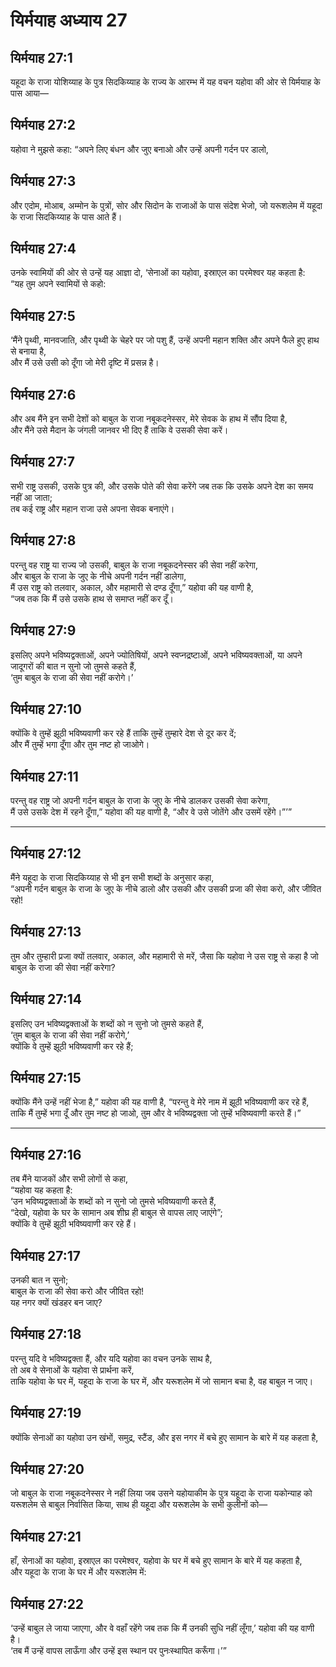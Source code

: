 # यिर्मयाह अध्याय 27

## यिर्मयाह 27:1  
यहूदा के राजा योशिय्याह के पुत्र सिदकिय्याह के राज्य के आरम्भ में यह वचन यहोवा की ओर से यिर्मयाह के पास आया—

## यिर्मयाह 27:2  
यहोवा ने मुझसे कहा: “अपने लिए बंधन और जुए बनाओ और उन्हें अपनी गर्दन पर डालो,

## यिर्मयाह 27:3  
और एदोम, मोआब, अम्मोन के पुत्रों, सोर और सिदोन के राजाओं के पास संदेश भेजो, जो यरूशलेम में यहूदा के राजा सिदकिय्याह के पास आते हैं।

## यिर्मयाह 27:4  
उनके स्वामियों की ओर से उन्हें यह आज्ञा दो, ‘सेनाओं का यहोवा, इस्राएल का परमेश्वर यह कहता है:  
“यह तुम अपने स्वामियों से कहो:

## यिर्मयाह 27:5  
‘मैंने पृथ्वी, मानवजाति, और पृथ्वी के चेहरे पर जो पशु हैं, उन्हें अपनी महान शक्ति और अपने फैले हुए हाथ से बनाया है,  
और मैं उसे उसी को दूँगा जो मेरी दृष्टि में प्रसन्न है।

## यिर्मयाह 27:6  
और अब मैंने इन सभी देशों को बाबुल के राजा नबूकदनेस्सर, मेरे सेवक के हाथ में सौंप दिया है,  
और मैंने उसे मैदान के जंगली जानवर भी दिए हैं ताकि वे उसकी सेवा करें।

## यिर्मयाह 27:7  
सभी राष्ट्र उसकी, उसके पुत्र की, और उसके पोते की सेवा करेंगे जब तक कि उसके अपने देश का समय नहीं आ जाता;  
तब कई राष्ट्र और महान राजा उसे अपना सेवक बनाएंगे।

## यिर्मयाह 27:8  
परन्तु वह राष्ट्र या राज्य जो उसकी, बाबुल के राजा नबूकदनेस्सर की सेवा नहीं करेगा,  
और बाबुल के राजा के जुए के नीचे अपनी गर्दन नहीं डालेगा,  
मैं उस राष्ट्र को तलवार, अकाल, और महामारी से दण्ड दूँगा,” यहोवा की यह वाणी है,  
“जब तक कि मैं उसे उसके हाथ से समाप्त नहीं कर दूँ।

## यिर्मयाह 27:9  
इसलिए अपने भविष्यद्वक्ताओं, अपने ज्योतिषियों, अपने स्वप्नद्रष्टाओं, अपने भविष्यवक्ताओं, या अपने जादूगरों की बात न सुनो जो तुमसे कहते हैं,  
‘तुम बाबुल के राजा की सेवा नहीं करोगे।’

## यिर्मयाह 27:10  
क्योंकि वे तुम्हें झूठी भविष्यवाणी कर रहे हैं ताकि तुम्हें तुम्हारे देश से दूर कर दें;  
और मैं तुम्हें भगा दूँगा और तुम नष्ट हो जाओगे।

## यिर्मयाह 27:11  
परन्तु वह राष्ट्र जो अपनी गर्दन बाबुल के राजा के जुए के नीचे डालकर उसकी सेवा करेगा,  
मैं उसे उसके देश में रहने दूँगा,” यहोवा की यह वाणी है, “और वे उसे जोतेंगे और उसमें रहेंगे।”’”

---

## यिर्मयाह 27:12  
मैंने यहूदा के राजा सिदकिय्याह से भी इन सभी शब्दों के अनुसार कहा,  
“अपनी गर्दन बाबुल के राजा के जुए के नीचे डालो और उसकी और उसकी प्रजा की सेवा करो, और जीवित रहो!

## यिर्मयाह 27:13  
तुम और तुम्हारी प्रजा क्यों तलवार, अकाल, और महामारी से मरें, जैसा कि यहोवा ने उस राष्ट्र से कहा है जो बाबुल के राजा की सेवा नहीं करेगा?

## यिर्मयाह 27:14  
इसलिए उन भविष्यद्वक्ताओं के शब्दों को न सुनो जो तुमसे कहते हैं,  
‘तुम बाबुल के राजा की सेवा नहीं करोगे,’  
क्योंकि वे तुम्हें झूठी भविष्यवाणी कर रहे हैं;

## यिर्मयाह 27:15  
क्योंकि मैंने उन्हें नहीं भेजा है,” यहोवा की यह वाणी है, “परन्तु वे मेरे नाम में झूठी भविष्यवाणी कर रहे हैं,  
ताकि मैं तुम्हें भगा दूँ और तुम नष्ट हो जाओ, तुम और वे भविष्यद्वक्ता जो तुम्हें भविष्यवाणी करते हैं।”

---

## यिर्मयाह 27:16  
तब मैंने याजकों और सभी लोगों से कहा,  
“यहोवा यह कहता है:  
‘उन भविष्यद्वक्ताओं के शब्दों को न सुनो जो तुमसे भविष्यवाणी करते हैं,  
“देखो, यहोवा के घर के सामान अब शीघ्र ही बाबुल से वापस लाए जाएंगे”;  
क्योंकि वे तुम्हें झूठी भविष्यवाणी कर रहे हैं।

## यिर्मयाह 27:17  
उनकी बात न सुनो;  
बाबुल के राजा की सेवा करो और जीवित रहो!  
यह नगर क्यों खंडहर बन जाए?

## यिर्मयाह 27:18  
परन्तु यदि वे भविष्यद्वक्ता हैं, और यदि यहोवा का वचन उनके साथ है,  
तो अब वे सेनाओं के यहोवा से प्रार्थना करें,  
ताकि यहोवा के घर में, यहूदा के राजा के घर में, और यरूशलेम में जो सामान बचा है, वह बाबुल न जाए।

## यिर्मयाह 27:19  
क्योंकि सेनाओं का यहोवा उन खंभों, समुद्र, स्टैंड, और इस नगर में बचे हुए सामान के बारे में यह कहता है,

## यिर्मयाह 27:20  
जो बाबुल के राजा नबूकदनेस्सर ने नहीं लिया जब उसने यहोयाकीम के पुत्र यहूदा के राजा यकोन्याह को यरूशलेम से बाबुल निर्वासित किया, साथ ही यहूदा और यरूशलेम के सभी कुलीनों को—

## यिर्मयाह 27:21  
हाँ, सेनाओं का यहोवा, इस्राएल का परमेश्वर, यहोवा के घर में बचे हुए सामान के बारे में यह कहता है,  
और यहूदा के राजा के घर में और यरूशलेम में:

## यिर्मयाह 27:22  
‘उन्हें बाबुल ले जाया जाएगा, और वे वहाँ रहेंगे जब तक कि मैं उनकी सुधि नहीं लूँगा,’ यहोवा की यह वाणी है।  
‘तब मैं उन्हें वापस लाऊँगा और उन्हें इस स्थान पर पुनःस्थापित करूँगा।’”
